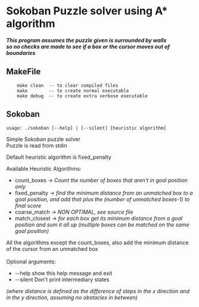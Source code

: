 # Sokoban Puzzle solver using A* algorithm

**_This program assumes the puzzle given is surrounded by walls <br/>so no checks are made to see if a box or the cursor moves out of boundaries_**

## MakeFile
```
    make clean  -- to clear compiled files
    make        -- to create normal executable
    make debug  -- to create extra verbose executable
```
    
## Sokoban
`usage: ./sokoban [--help] | [--silent] [heuristic algorithm]`

Simple Sokoban puzzle solver<br/>
Puzzle is read from stdin<br/>

Default heuristic algorithm is fixed_penalty<br/>
   
Available Heuristic Algorithms:<br/>
- count_boxes    ->   *Count the number of boxes that aren't in goal position only*
- fixed_penalty  ->  *find the minimum distance from an unmatched box to a goal position, and add that plus the (number of unmatched boxes-1) to final score*
- coarse_match   ->  *NON OPTIMAL, see source file*
- match_closest  ->  *for each box get its minimum distance from a goal position and sum it all up (multiple boxes can be matched on the same goal position)*

All the algorithms except the count_boxes, also add the minimum distance of the cursor from an unmatched box<br/>
<br/>Optional arguments:<br/>
- --help                  show this help message and exit
- --silent                Don't print intermediary states
   
*(where distance is defined as the difference of steps in the x direction and in the y direction, assuming no obstacles in between)*
